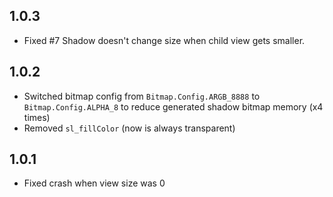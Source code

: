 ## 1.0.3
* Fixed #7 Shadow doesn't change size when child view gets smaller.

## 1.0.2

* Switched bitmap config from `Bitmap.Config.ARGB_8888` to `Bitmap.Config.ALPHA_8` to reduce generated shadow bitmap memory (x4 times)
* Removed `sl_fillColor` (now is always transparent)

## 1.0.1

* Fixed crash when view size was 0